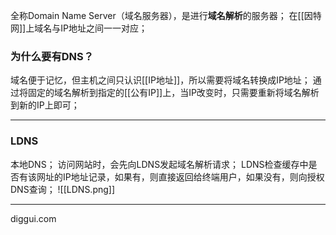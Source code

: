全称Domain Name Server（域名服务器），是进行**域名解析**的服务器；
在[[因特网]]上域名与IP地址之间一一对应；
### 为什么要有DNS？
域名便于记忆，但主机之间只认识[[IP地址]]，所以需要将域名转换成IP地址；
通过将固定的域名解析到指定的[[公有IP]]上，当IP改变时，只需要重新将域名解析到新的IP上即可；
***
### LDNS
本地DNS；
访问网站时，会先向LDNS发起域名解析请求；
LDNS检查缓存中是否有该网址的IP地址记录，如果有，则直接返回给终端用户，如果没有，则向授权DNS查询；
![[LDNS.png]]
***

diggui.com
